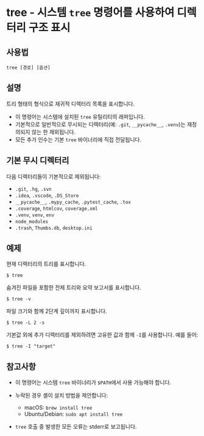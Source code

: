 # tree - 시스템 `tree` 명령어를 사용하여 디렉터리 구조 표시

## 사용법

    tree [경로] [옵션]


## 설명

트리 형태의 형식으로 재귀적 디렉터리 목록을 표시합니다.

- 이 명령어는 시스템에 설치된 `tree` 유틸리티의 래퍼입니다.
- 기본적으로 일반적으로 무시되는 디렉터리(예: `.git`, `__pycache__`, `.venv`)는 재정의되지 않는 한 제외됩니다.
- 모든 추가 인수는 기본 `tree` 바이너리에 직접 전달됩니다.


## 기본 무시 디렉터리

다음 디렉터리들이 기본적으로 제외됩니다:

- `.git`, `.hg`, `.svn`
- `.idea`, `.vscode`, `.DS_Store`
- `__pycache__`, `.mypy_cache`, `.pytest_cache`, `.tox`
- `.coverage`, `htmlcov`, `coverage.xml`
- `.venv`, `venv`, `env`
- `node_modules`
- `.trash`, `Thumbs.db`, `desktop.ini`


## 예제

현재 디렉터리의 트리를 표시합니다.

```shell
$ tree
```

숨겨진 파일을 포함한 전체 트리와 요약 보고서를 표시합니다.

```shell
$ tree -v
```

파일 크기와 함께 2단계 깊이까지 표시합니다.

```shell
$ tree -L 2 -s
```

기본값 외에 추가 디렉터리를 제외하려면 고유한 값과 함께 `-I`를 사용합니다. 예를 들어:

```shell
$ tree -I "target"
```


## 참고사항

- 이 명령어는 시스템 `tree` 바이너리가 `$PATH`에서 사용 가능해야 합니다.
- 누락된 경우 셸이 설치 방법을 제안합니다:

  - macOS: `brew install tree`
  - Ubuntu/Debian: `sudo apt install tree`

- `tree` 호출 중 발생한 모든 오류는 stderr로 보고됩니다.
